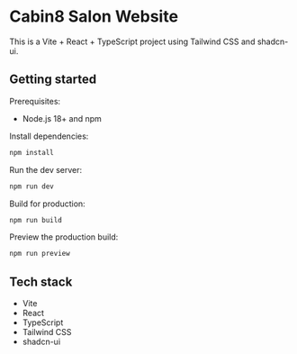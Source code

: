 # Cabin8 Salon Website

This is a Vite + React + TypeScript project using Tailwind CSS and shadcn-ui.

## Getting started

Prerequisites:
- Node.js 18+ and npm

Install dependencies:
```sh
npm install
```

Run the dev server:
```sh
npm run dev
```

Build for production:
```sh
npm run build
```

Preview the production build:
```sh
npm run preview
```

## Tech stack
- Vite
- React
- TypeScript
- Tailwind CSS
- shadcn-ui

